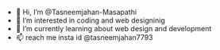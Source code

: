 - 👋 Hi, I’m @Tasneemjahan-Masapathi
- 👀 I’m interested in coding and web designinig
- 🌱 I’m currently learning about web design and development
- 📫 reach me  insta id  @tasneemjahan7793



